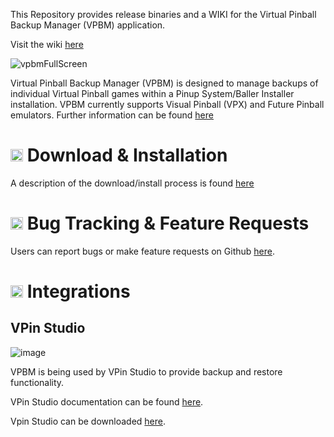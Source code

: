 This Repository provides release binaries and a WIKI for the Virtual Pinball Backup Manager (VPBM) application.

Visit the wiki [here](https://github.com/mmattner/vPinBackupManagerApp/wiki)

![vpbmFullScreen](https://github.com/mmattner/vPinBackupManagerApp/assets/483200/c7e5b394-ca19-4fcc-a9ca-59b2520eea08)


Virtual Pinball Backup Manager (VPBM) is designed to manage backups of individual Virtual Pinball games within a Pinup System/Baller Installer installation. VPBM currently supports Visual Pinball (VPX) and Future Pinball emulators. Further information can be found [here](https://github.com/mmattner/vPinBackupManagerApp/wiki)

# <img src="https://github.com/mmattner/vPinBackupManagerApp/assets/483200/a160ecf5-40f2-435f-984f-3d713716f3cf" width="20" /> Download & Installation
A description of the download/install process is found [here](https://github.com/mmattner/vPinBackupManagerApp/wiki#-download--installation)

# <img src="https://github.com/mmattner/vPinBackupManagerApp/assets/483200/a160ecf5-40f2-435f-984f-3d713716f3cf" width="20" /> Bug Tracking & Feature Requests
Users can report bugs or make feature requests on Github [here](https://github.com/mmattner/vPinBackupManagerApp/issues/new).
# <img src="https://github.com/mmattner/vPinBackupManagerApp/assets/483200/a160ecf5-40f2-435f-984f-3d713716f3cf" width="20" /> Integrations
## VPin Studio
![image](https://github.com/mmattner/vPinBackupManagerApp/assets/483200/d1742dff-cf4c-4d7f-a4ea-748437680d15)

VPBM is being used by VPin Studio to provide backup and restore functionality.

VPin Studio documentation can be found [here](https://github.com/syd711/vpin-studio/wiki).

Vpin Studio can be downloaded [here](https://github.com/mmattner/vPinBackupManagerApp/releases).
